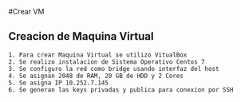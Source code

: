 #Crear VM 


## Creacion de Maquina Virtual

	1. Para crear Maquina Virtual se utilizo VitualBox
	2. Se realizo instalacion de Sistema Operativo Centos 7
	3. Se configuro la red como bridge usando interfaz del host
	4. Se asignan 2048 de RAM, 20 GB de HDD y 2 Cores
	5. Se asigna IP 10.252.7.145
	6. Se generan las keys privadas y publica para conexion por SSH

